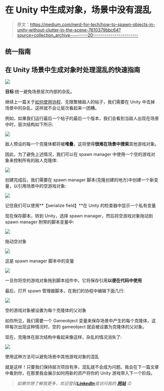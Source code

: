 # 在 Unity 中生成对象，场景中没有混乱

> 原文：<https://medium.com/nerd-for-tech/how-to-spawn-objects-in-unity-without-clutter-in-the-scene-7610379bbc64?source=collection_archive---------20----------------------->

## 统一指南

## 在 Unity 场景中生成对象时处理混乱的快速指南

![](img/c51ed7b26b17b1f7aea9d7cb5291c35d.png)

**目标**:统一避免场景层次内部的杂乱。

继续上一篇关于[如何使用协程](https://fas444.medium.com/using-coroutines-in-unity-5fa1d51e0055)、无限繁殖敌人的帖子，我们需要在 Unity 中去掉场景中的杂乱，这样就不会让层次看起来一团糟。

例如，如果我们运行最后一个帖子的最后一个版本，我们会看到当敌人出现在场景中时，层次结构如下所示:

![](img/40cdde028f450c98340460ce5fc82dd0.png)

敌人预设的每一个克隆体都将被**堆叠**，这将使得**很难在场景中搜索**其他游戏对象。

因此，为了避免上述情况，我们可以在 spawn manager 中使用一个空的游戏对象来控制所有的敌人克隆体:

![](img/3f9d244692008ea5549791ccdcd44393.png)

创建完成后，我们需要在 spawn manager 脚本(克隆创建的地方)中创建一个新变量，以引用场景中的空游戏对象:

![](img/bfc1ffc1b33f73f8acd707ef07f6bc5b.png)

记住我们可以使用**【serialize field】**在 Unity 的检查器中显示一个私有变量

现在保存脚本，转到 Unity，选择 spawn manager，然后将空游戏对象拖动到 spawn manager 附带的脚本变量中:

![](img/354b78a6609431dab8db0349d8057d36.png)

拖动空对象

![](img/ccf09738931ca2bfce264eedb9793c5f.png)

这是 spawn manager 脚本中的变量

![](img/14f7048e3dc71c6364ad92e974d4d63e.png)

一旦你将空的游戏对象拖到脚本组件中，它将保存引用**以便在代码中使用**

最后，打开 spawn 管理器脚本，在我们的协程中编辑下面几行:

![](img/b43047f054c0944c2f29bcece345bcc5.png)

空的游戏对象被设置为每个克隆体的父对象

如你所见，我们需要一个 Gameobject 变量来保存场景中产生的每个克隆体，这样每次出现这种情况时，空的 gameobject 就会被设置为克隆体的父对象。

现在，克隆体在层次结构中看起来像这样，杂乱的情况消失了:

![](img/6eabf9cbb9dc2f18aa25a1d47f6a4d03.png)

使用这种方法可以避免场景中其他游戏对象的混乱

就是这样！只要我们保持层次项目有序，混乱就不会成为问题。我会在下一篇文章中看到你，在那里我会展示如何用新的资产将你的 Unity 游戏带入下一个阶段。

> *如果你想了解我更多，欢迎登陆*[***LinkedIn***](https://www.linkedin.com/in/fas444/)**或访问我的* [***网站***](http://fernandoalcasan.com/) *:D**